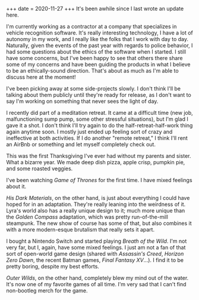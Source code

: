 +++
date = 2020-11-27
+++
It's been awhile since I last wrote an update here.

I'm currently working as a contractor at a company that specializes in vehicle recognition software. It's really interesting technology, I have a lot of autonomy in my work, and I really like the folks that I work with day to day. Naturally, given the events of the past year with regards to police behavior, I had some questions about the ethics of the software when I started. I still have some concerns, but I've been happy to see that others there share some of my concerns and have been guiding the products in what I believe to be an ethically-sound direction. That's about as much as I'm able to discuss here at the moment!

I've been picking away at some side-projects slowly. I don't think I'll be talking about them publicly until they're ready for release, as I don't want to say I'm working on something that never sees the light of day.

I recently did part of a meditation retreat. It came at a difficult time (new job, malfunctioning sump pump, some other stressful situations), but I'm glad I gave it a shot. I don't think I'll try again to do the half-retreat-half-work thing again anytime soon. I mostly just ended up feeling sort of crazy and ineffective at both activities. If I do another "remote retreat," I think I'll rent an AirBnb or something and let myself completely check out.

This was the first Thanksgiving I've ever had without my parents and sister. What a bizarre year. We made deep dish pizza, apple crisp, pumpkin pie, and some roasted veggies.

I've been watching _Game of Thrones_ for the first time. I have mixed feelings about it.

_His Dark Materials_, on the other hand, is just about everything I could have hoped for in an adaptation. They're really leaning into the weirdness of it. Lyra's world also has a really unique design to it; much more unique than the _Golden Compass_ adaptation, which was pretty run-of-the-mill steampunk. The new show of course has some of that, but also combines it with a more modern-esque brutalism that really sets it apart.

I bought a Nintendo Switch and started playing _Breath of the Wild_. I'm not very far, but I, again, have some mixed feelings. I just am not a fan of that sort of open-world game design (shared with _Assassin's Creed_, _Horizon Zero Dawn_, the recent Batman games, _Final Fantasy XV_...). I find it to be pretty boring, despite my best efforts.

_Outer Wilds_, on the other hand, completely blew my mind out of the water. It's now one of my favorite games of all time. I'm very sad that I can't find non-bootleg merch for the game.